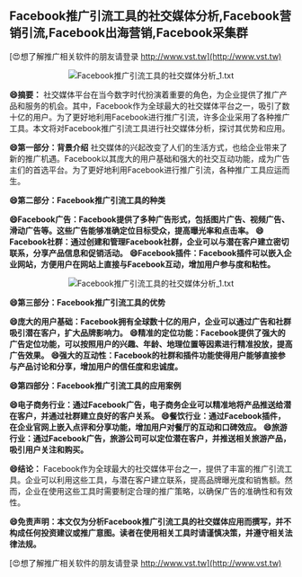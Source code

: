 ## **Facebook推广引流工具的社交媒体分析,Facebook营销引流,Facebook出海营销,Facebook采集群**

[😍想了解推广相关软件的朋友请登录 http://www.vst.tw](http://www.vst.tw)

 <center><img src="https://vst.tw/MP4/tuiguang/png/3.png" alt="Facebook推广引流工具的社交媒体分析_1.txt"></center>

**😄摘要：**
社交媒体平台在当今数字时代扮演着重要的角色，为企业提供了推广产品和服务的机会。其中，Facebook作为全球最大的社交媒体平台之一，吸引了数十亿的用户。为了更好地利用Facebook进行推广引流，许多企业采用了各种推广工具。本文将对Facebook推广引流工具进行社交媒体分析，探讨其优势和应用。

**😄第一部分：背景介绍**
社交媒体的兴起改变了人们的生活方式，也给企业带来了新的推广机遇。Facebook以其庞大的用户基础和强大的社交互动功能，成为广告主们的首选平台。为了更好地利用Facebook进行推广引流，各种推广工具应运而生。

**😄第二部分：Facebook推广引流工具的种类**

**😄Facebook广告：Facebook提供了多种广告形式，包括图片广告、视频广告、滑动广告等。这些广告能够准确定位目标受众，提高曝光率和点击率。**
**😄Facebook社群：通过创建和管理Facebook社群，企业可以与潜在客户建立密切联系，分享产品信息和促销活动。**
**😄Facebook插件：Facebook插件可以嵌入企业网站，方便用户在网站上直接与Facebook互动，增加用户参与度和粘性。**

 <center><img src="https://vst.tw/MP4/tuiguang/png/5.png" alt="Facebook推广引流工具的社交媒体分析_1.txt"></center>

**😄第三部分：Facebook推广引流工具的优势**

**😄庞大的用户基础：Facebook拥有全球数十亿的用户，企业可以通过广告和社群吸引潜在客户，扩大品牌影响力。**
**😄精准的定位功能：Facebook提供了强大的广告定位功能，可以按照用户的兴趣、年龄、地理位置等因素进行精准投放，提高广告效果。**
**😄强大的互动性：Facebook的社群和插件功能使得用户能够直接参与产品讨论和分享，增加用户的信任度和忠诚度。**

**😄第四部分：Facebook推广引流工具的应用案例**

**😄电子商务行业：通过Facebook广告，电子商务企业可以精准地将产品推送给潜在客户，并通过社群建立良好的客户关系。**
**😄餐饮行业：通过Facebook插件，在企业官网上嵌入点评和分享功能，增加用户对餐厅的互动和口碑效应。**
**😄旅游行业：通过Facebook广告，旅游公司可以定位潜在客户，并推送相关旅游产品，吸引用户关注和购买。**

**😄结论：**
Facebook作为全球最大的社交媒体平台之一，提供了丰富的推广引流工具。企业可以利用这些工具，与潜在客户建立联系，提高品牌曝光度和销售额。然而，企业在使用这些工具时需要制定合理的推广策略，以确保广告的准确性和有效性。

**😄免责声明：本文仅为分析Facebook推广引流工具的社交媒体应用而撰写，并不构成任何投资建议或推广意图。读者在使用相关工具时请谨慎决策，并遵守相关法律法规。**

[😍想了解推广相关软件的朋友请登录 http://www.vst.tw](http://www.vst.tw)



